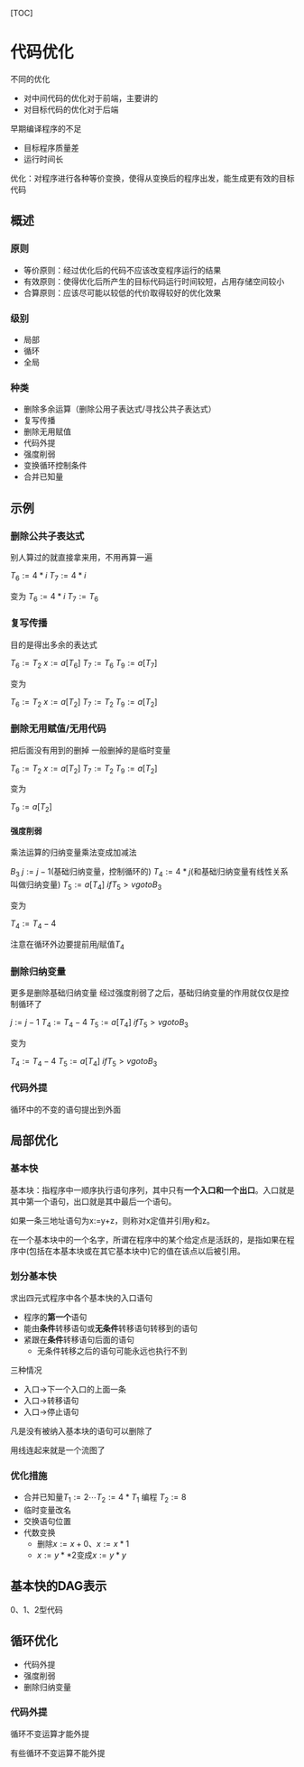 [TOC]
# 代码优化
不同的优化
- 对中间代码的优化对于前端，主要讲的
- 对目标代码的优化对于后端

早期编译程序的不足
- 目标程序质量差
- 运行时间长

优化：对程序进行各种等价变换，使得从变换后的程序出发，能生成更有效的目标代码

## 概述
### 原则
- 等价原则：经过优化后的代码不应该改变程序运行的结果
- 有效原则：使得优化后所产生的目标代码运行时间较短，占用存储空间较小
- 合算原则：应该尽可能以较低的代价取得较好的优化效果

### 级别
- 局部
- 循环
- 全局

### 种类
- 删除多余运算（删除公用子表达式/寻找公共子表达式）
- 复写传播
- 删除无用赋值
- 代码外提
- 强度削弱
- 变换循环控制条件
- 合并已知量

## 示例
### 删除公共子表达式
别人算过的就直接拿来用，不用再算一遍

$T_6:=4*i$
$T_7:=4*i$

变为
$T_6:=4*i$
$T_7:=T_6$

### 复写传播
目的是得出多余的表达式

$T_6:=T_2$
$x:=a[T_6]$
$T_7:=T_6$
$T_9:=a[T_7]$

变为

$T_6:=T_2$
$x:=a[T_2]$
$T_7:=T_2$
$T_9:=a[T_2]$

### 删除无用赋值/无用代码
把后面没有用到的删掉
一般删掉的是临时变量

$T_6:=T_2$
$x:=a[T_2]$
$T_7:=T_2$
$T_9:=a[T_2]$

变为

$T_9:=a[T_2]$

#### 强度削弱
乘法运算的归纳变量乘法变成加减法

$B_3$
$j:=j-1$(基础归纳变量，控制循环的)
$T_4:=4*j$(和基础归纳变量有线性关系叫做归纳变量)
$T_5:=a[T_4]$
$if T_5 > v goto B_3$

变为

$T_4:=T_4 - 4$

注意在循环外边要提前用$j$赋值$T_4$

### 删除归纳变量
更多是删除基础归纳变量
经过强度削弱了之后，基础归纳变量的作用就仅仅是控制循环了

$j:=j-1$
$T_4:=T_4 - 4$
$T_5:=a[T_4]$
$if T_5 > v goto B_3$

变为

$T_4:=T_4 - 4$
$T_5:=a[T_4]$
$if T_5 > v goto B_3$

### 代码外提
循环中的不变的语句提出到外面

## 局部优化

### 基本快
基本块：指程序中一顺序执行语句序列，其中只有**一个入口和一个出口**。入口就是其中第一个语句，出口就是其中最后一个语句。

如果一条三地址语句为x:=y+z，则称对x定值并引用y和z。

在一个基本块中的一个名字，所谓在程序中的某个给定点是活跃的，是指如果在程序中(包括在本基本块或在其它基本块中)它的值在该点以后被引用。

### 划分基本快

求出四元式程序中各个基本快的入口语句
- 程序的**第一个**语句
- 能由**条件**转移语句或**无条件**转移语句转移到的语句
- 紧跟在**条件**转移语句后面的语句
  - 无条件转移之后的语句可能永远也执行不到

三种情况
- 入口->下一个入口的上面一条
- 入口->转移语句
- 入口->停止语句

凡是没有被纳入基本块的语句可以删除了

用线连起来就是一个流图了

### 优化措施
- 合并已知量$T_1:=2 \dotsb T_2:=4*T_1$ 编程 $T_2:=8$
- 临时变量改名
- 交换语句位置
- 代数变换
  - 删除$x:=x+0$、$x:=x*1$
  - $x:=y**2$变成$x:=y*y$

## 基本快的DAG表示
0、1、2型代码

## 循环优化
- 代码外提
- 强度削弱
- 删除归纳变量

### 代码外提
循环不变运算才能外提

有些循环不变运算不能外提